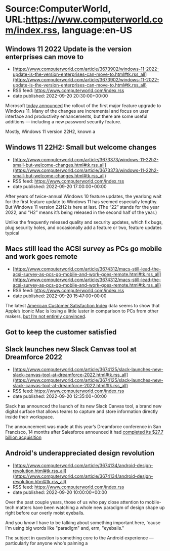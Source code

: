 # Source:ComputerWorld, URL:https://www.computerworld.com/index.rss, language:en-US

## Windows 11 2022 Update is the version enterprises can move to
 - [https://www.computerworld.com/article/3673902/windows-11-2022-update-is-the-version-enterprises-can-move-to.html#tk.rss_all](https://www.computerworld.com/article/3673902/windows-11-2022-update-is-the-version-enterprises-can-move-to.html#tk.rss_all)
 - RSS feed: https://www.computerworld.com/index.rss
 - date published: 2022-09-20 20:30:00+00:00

<article>
	<section class="page">
<p>Microsoft <a href="https://blogs.windows.com/windowsexperience/2022/09/20/available-today-the-windows-11-2022-update/" rel="nofollow noopener" target="_blank">today announced</a> the rollout of the first major feature upgrade to Windows 11. Many of the changes are incremental and focus on user interface and productivity enhancements, but there are some useful additions — including a new password security feature.</p><p>Mostly, Windows 11 version 22H2, known a

## Windows 11 22H2: Small but welcome changes
 - [https://www.computerworld.com/article/3673373/windows-11-22h2-small-but-welcome-changes.html#tk.rss_all](https://www.computerworld.com/article/3673373/windows-11-22h2-small-but-welcome-changes.html#tk.rss_all)
 - RSS feed: https://www.computerworld.com/index.rss
 - date published: 2022-09-20 17:00:00+00:00

<article>
	<section class="page">
<p>After years of twice-annual Windows 10 feature updates, the yearlong wait for the first feature update to Windows 11 has seemed especially lengthy. But Windows 11 version 22H2 is here at last. (The “22” stands for the year 2022, and “H2” means it’s being released in the second half of the year.)</p><p>Unlike the frequently released quality and security updates, which fix bugs, plug security holes, and occasionally add a feature or two, feature updates typical

## Macs still lead the ACSI survey as PCs go mobile and work goes remote
 - [https://www.computerworld.com/article/3674312/macs-still-lead-the-acsi-survey-as-pcs-go-mobile-and-work-goes-remote.html#tk.rss_all](https://www.computerworld.com/article/3674312/macs-still-lead-the-acsi-survey-as-pcs-go-mobile-and-work-goes-remote.html#tk.rss_all)
 - RSS feed: https://www.computerworld.com/index.rss
 - date published: 2022-09-20 15:47:00+00:00

<article>
	<section class="page">
<p>The latest <a href="https://www.theacsi.org/news-and-resources/reports/" rel="nofollow noopener" target="_blank">American Customer Satisfaction Index</a> data seems to show that Apple’s iconic Mac is losing a little luster in comparison to PCs from other makers, <a href="https://www.computerworld.com/article/3673668/why-apples-october-event-matters-to-business.html">but I’m not entirely convinced</a>.</p><h2><strong>Got to keep the customer satisfied</strong>

## Slack launches new Slack Canvas tool at Dreamforce 2022
 - [https://www.computerworld.com/article/3674125/slack-launches-new-slack-canvas-tool-at-dreamforce-2022.html#tk.rss_all](https://www.computerworld.com/article/3674125/slack-launches-new-slack-canvas-tool-at-dreamforce-2022.html#tk.rss_all)
 - RSS feed: https://www.computerworld.com/index.rss
 - date published: 2022-09-20 12:35:00+00:00

<article>
	<section class="page">
<p>Slack has announced the launch of its new Slack Canvas tool, a brand new digital surface that allows teams to capture and store information directly inside their workspace.</p><p>The announcement was made at this year’s Dreamforce conference in San Francisco, 14 months after Salesforce announced it had <a href="https://www.computerworld.com/article/3599337/salesforce-scoops-up-team-chat-pioneer-slack-for-27-7b.html">completed its $27.7 billion acquisition</a>

## Android's underappreciated design revolution
 - [https://www.computerworld.com/article/3674134/android-design-revolution.html#tk.rss_all](https://www.computerworld.com/article/3674134/android-design-revolution.html#tk.rss_all)
 - RSS feed: https://www.computerworld.com/index.rss
 - date published: 2022-09-20 10:00:00+00:00

<article>
	<section class="page">
<p>Over the past couple years, those of us who pay close attention to mobile-tech matters have been watching a whole new paradigm of design shape up right before our overly moist eyeballs.</p><p>And you <em>know</em> I have to be talking about something important here, 'cause I'm using big words like "paradigm" and, erm, "eyeballs."</p><p>The subject in question is something core to the Android experience — particularly for anyone who's palming a <a href="https:

